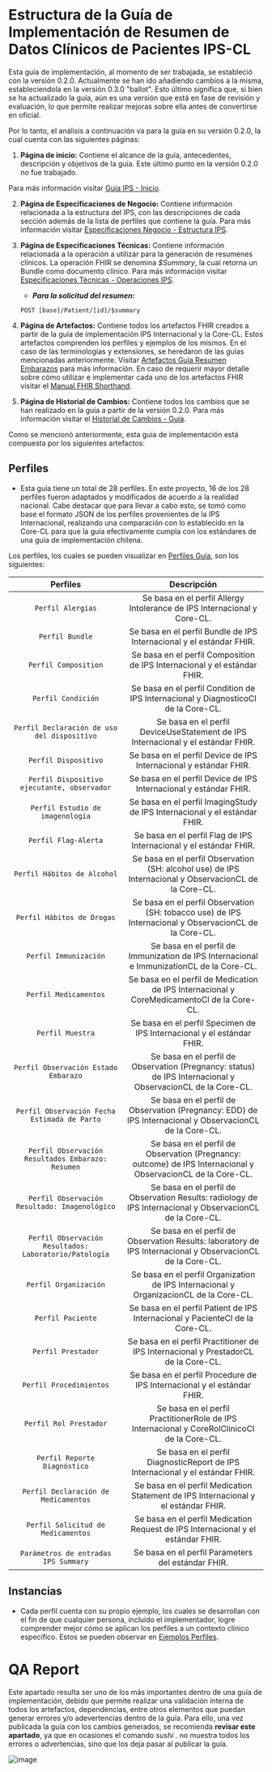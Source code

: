 # Estructura de la Guía de Implementación de Resumen de Datos Clínicos de Pacientes IPS-CL

Esta guía de implementación, al momento de ser trabajada, se estableció con la versión 0.2.0. Actualmente se han ido añadiendo cambios a la misma, estableciendola en la versión 0.3.0 "ballot". Esto último significa que, si bien se ha actualizado la guía, aún es una versión que está en fase de revisión y evaluación, lo que permite realizar mejoras sobre ella antes de convertirse en oficial.

Por lo tanto, el análisis a continuación va para la guía en su versión 0.2.0, la cual cuenta con las siguientes páginas:

1. **Página de inicio:** Contiene el alcance de la guía, antecedentes, descripción y objetivos de la guía. Este último punto en la versión 0.2.0 no fue trabajado.

Para más información visitar [Guía IPS - Inicio](https://build.fhir.org/ig/HL7Chile/IPS-CL/branches/Tesis/index.html).

2. **Página de Especificaciones de Negocio:** Contiene información relacionada a la estructura del IPS, con las descripciones de cada sección además de la lista de perfiles que contiene la guía. Para más información visitar [Especificaciones Negocio - Estructura IPS](https://build.fhir.org/ig/HL7Chile/IPS-CL/branches/Tesis/EstructuraIPS.html).
   
3. **Página de Especificaciones Técnicas:** Contiene información relacionada a la operación a utilizar para la generación de resumenes clínicos. La operación FHIR se denomina *$Summary*, la cual retorna un Bundle como documento clínico. Para más información visitar [Especificaciones Técnicas - Operaciones IPS](https://build.fhir.org/ig/HL7Chile/IPS-CL/branches/Tesis/OperacionesIPS.html).
   
   - ***Para la solicitud del resumen:***
   ```
   POST [base]/Patient/[id]/$summary
   ```

4. **Página de Artefactos:** Contiene todos los artefactos FHIR creados a partir de la guía de implementación IPS Internacional y la Core-CL. Estos artefactos comprenden los perfiles y ejemplos de los mismos. En el caso de las terminologías y extensiones, se heredaron de las guías mencionadas anteriormente. Visitar [Artefactos Guía Resumen Embarazos](https://build.fhir.org/ig/HL7Chile/IPS-CL/branches/Tesis/artifacts.html) para más información. En caso de requerir mayor detalle sobre cómo utilizar e implementar cada uno de los artefactos FHIR visitar el [Manual FHIR Shorthand](https://build.fhir.org/ig/HL7/fhir-shorthand/reference.html).

5. **Página de Historial de Cambios:** Contiene todos los cambios que se han realizado en la guía a partir de la versión 0.2.0. Para más información visitar el [Historial de Cambios - Guía](https://build.fhir.org/ig/HL7Chile/IPS-CL/branches/Tesis/changes.html).

Como se mencionó anteriormente, esta guía de implementación está compuesta por los siguientes artefactos:

## Perfiles

- Esta guía tiene un total de 28 perfiles. En este proyecto, 16 de los 28 perfiles fueron adaptados y modificados de acuerdo a la realidad nacional. Cabe destacar que para llevar a cabo esto, se tomó como base el formato JSON de los perfiles provenientes de la IPS Internacional, realizando una comparación con lo establecido en la Core-CL para que la guía efectivamente cumpla con los estándares de una guía de implementación chilena.

Los perfiles, los cuales se pueden visualizar en [Perfiles Guía](https://build.fhir.org/ig/HL7Chile/IPS-CL/branches/Tesis/artifacts.html#structures-resource-profiles), son los siguientes:

| Perfiles | Descripción |
| :--------: | :-----------: |
| `Perfil Alergias` | Se basa en el perfil Allergy Intolerance de IPS Internacional y Core-CL. |
| `Perfil Bundle` | Se basa en el perfil Bundle de IPS Internacional y el estándar FHIR. |
| `Perfil Composition` | Se basa en el perfil Composition de IPS Internacional y el estándar FHIR. |
| `Perfil Condición` | Se basa en el perfil Condition de IPS Internacional y DiagnosticoCl de la Core-CL.|
| `Perfil Declaración de uso del dispositivo` | Se basa en el perfil DeviceUseStatement de IPS Internacional y el estándar FHIR.|
| `Perfil Dispositivo` | Se basa en el perfil Device de IPS Internacional y estándar FHIR. |
| `Perfil Dispositivo ejecutante, observador` | Se basa en el perfil Device de IPS Internacional y estándar FHIR. |
| `Perfil Estudio de imagenología` | Se basa en el perfil ImagingStudy de IPS Internacional y el estándar FHIR. |
| `Perfil Flag-Alerta` | Se basa en el perfil Flag de IPS Internacional y el estándar FHIR.|
| `Perfil Hábitos de Alcohol` | Se basa en el perfil Observation (SH: alcohol use) de IPS Internacional y ObservacionCL de la Core-CL. |
| `Perfil Hábitos de Drogas` | Se basa en el perfil Observation (SH: tobacco use) de IPS Internacional y ObservacionCL de la Core-CL. |
| `Perfil Immunización` | Se basa en el perfil de Immunization de IPS Internacional e ImmunizationCL de la Core-CL. |
| `Perfil Medicamentos` | Se basa en el perfil de Medication de IPS Internacional y CoreMedicamentoCl de la Core-CL. |
| `Perfil Muestra` | Se basa en el perfil Specimen de IPS Internacional y el estándar FHIR. |
| `Perfil Observación Estado Embarazo` | Se basa en el perfil de Observation (Pregnancy: status) de IPS Internacional y ObservacionCL de la Core-CL. |
| `Perfil Observación Fecha Estimada de Parto` | Se basa en el perfil de Observation (Pregnancy: EDD) de IPS Internacional y ObservacionCL de la Core-CL. |
| `Perfil Observación Resultados Embarazo: Resumen` | Se basa en el perfil de Observation (Pregnancy: outcome) de IPS Internacional y ObservacionCL de la Core-CL. |
| `Perfil Observación  Resultado: Imagenológico` | Se basa en el perfil de Observation Results: radiology de IPS Internacional y ObservacionCL de la Core-CL. |
| `Perfil Observación Resultados: Laboratorio/Patología` | Se basa en el perfil de Observation Results: laboratory de IPS Internacional y ObservacionCL de la Core-CL. |
| `Perfil Organización` |Se basa en el perfil Organization de IPS Internacional y OrganizacionCL de la Core-CL. |
| `Perfil Paciente` | Se basa en el perfil Patient de IPS Internacional y PacienteCl de la Core-CL. |
| `Perfil Prestador` | Se basa en el perfil Practitioner de IPS Internacional y PrestadorCL de la Core-CL. |
| `Perfil Procedimientos` | Se basa en el perfil Procedure de IPS Internacional y el estándar FHIR. |
| `Perfil Rol Prestador` | Se basa en el perfil PractitionerRole de IPS Internacional y CoreRolClinicoCl de la Core-CL. |
| `Perfil Reporte Diagnóstico` | Se basa en el perfil  DiagnosticReport de IPS Internacional y el estándar FHIR. |
| `Perfil Declaración de Medicamentos` | Se basa en el perfil Medication Statement de IPS Internacional y el estándar FHIR. |
| `Perfil Solicitud de Medicamentos` | Se basa en el perfil Medication Request de IPS Internacional y el estándar FHIR. |
| `Parámetros de entradas IPS Summary` | Se basa en el perfil Parameters del estándar FHIR. |

## Instancias

- Cada perfil cuenta con su propio ejemplo, los cuales se desarrollan con el fin de que cualquier persona, incluido el implementador, logre comprender mejor cómo se aplican los perfiles a un contexto clínico específico. Estos se pueden observar en [Ejemplos Perfiles](https://build.fhir.org/ig/HL7Chile/IPS-CL/branches/Tesis/artifacts.html#example-example-instances).

# QA Report

Este apartado resulta ser uno de los más importantes dentro de una guía de implementación, debido que permite realizar una validación interna de todos los artefactos, dependencias, entre otros elementos que puedan generar errores y/o adevertencias dentro de la guía. 
Para ello, una vez publicada la guía con los cambios generados, se recomienda **revisar este apartado**, ya que en ocasiones el comando *sushi .* no muestra todos los errores o advertencias, sino que los deja pasar al publicar la guía.

![image](https://github.com/user-attachments/assets/cb069281-bed6-4d59-9d78-32d38ab158c5)

